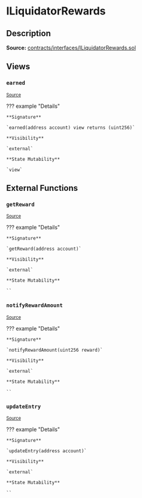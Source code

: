 # ILiquidatorRewards

## Description

**Source:** [contracts/interfaces/ILiquidatorRewards.sol](https://github.com/Synthetixio/synthetix/tree/v2.102.0/contracts/interfaces/ILiquidatorRewards.sol)

## Views

### `earned`

<sub>[Source](https://github.com/Synthetixio/synthetix/tree/v2.102.0/contracts/interfaces/ILiquidatorRewards.sol#L6)</sub>

??? example "Details"

    **Signature**

    `earned(address account) view returns (uint256)`

    **Visibility**

    `external`

    **State Mutability**

    `view`

## External Functions

### `getReward`

<sub>[Source](https://github.com/Synthetixio/synthetix/tree/v2.102.0/contracts/interfaces/ILiquidatorRewards.sol#L10)</sub>

??? example "Details"

    **Signature**

    `getReward(address account)`

    **Visibility**

    `external`

    **State Mutability**

    ``

### `notifyRewardAmount`

<sub>[Source](https://github.com/Synthetixio/synthetix/tree/v2.102.0/contracts/interfaces/ILiquidatorRewards.sol#L12)</sub>

??? example "Details"

    **Signature**

    `notifyRewardAmount(uint256 reward)`

    **Visibility**

    `external`

    **State Mutability**

    ``

### `updateEntry`

<sub>[Source](https://github.com/Synthetixio/synthetix/tree/v2.102.0/contracts/interfaces/ILiquidatorRewards.sol#L14)</sub>

??? example "Details"

    **Signature**

    `updateEntry(address account)`

    **Visibility**

    `external`

    **State Mutability**

    ``
